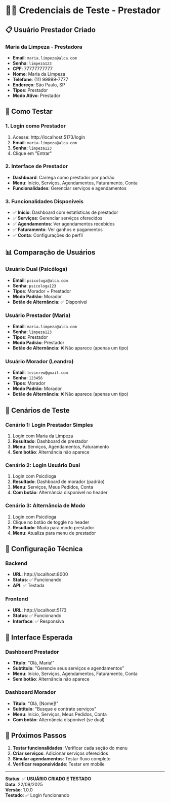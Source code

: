 # 👷‍♀️ Credenciais de Teste - Prestador

## 📋 Usuário Prestador Criado

### **Maria da Limpeza - Prestadora**
- **Email**: `maria.limpeza@alca.com`
- **Senha**: `limpeza123`
- **CPF**: 77777777777
- **Nome**: Maria da Limpeza
- **Telefone**: (11) 99999-7777
- **Endereço**: São Paulo, SP
- **Tipos**: Prestador
- **Modo Ativo**: Prestador

## 🎯 Como Testar

### 1. **Login como Prestador**
1. Acesse: http://localhost:5173/login
2. **Email**: `maria.limpeza@alca.com`
3. **Senha**: `limpeza123`
4. Clique em "Entrar"

### 2. **Interface de Prestador**
- **Dashboard**: Carrega como prestador por padrão
- **Menu**: Início, Serviços, Agendamentos, Faturamento, Conta
- **Funcionalidades**: Gerenciar serviços e agendamentos

### 3. **Funcionalidades Disponíveis**
- ✅ **Início**: Dashboard com estatísticas de prestador
- ✅ **Serviços**: Gerenciar serviços oferecidos
- ✅ **Agendamentos**: Ver agendamentos recebidos
- ✅ **Faturamento**: Ver ganhos e pagamentos
- ✅ **Conta**: Configurações do perfil

## 📊 Comparação de Usuários

### **Usuário Dual (Psicóloga)**
- **Email**: `psicologa@alca.com`
- **Senha**: `psicologa123`
- **Tipos**: Morador + Prestador
- **Modo Padrão**: Morador
- **Botão de Alternância**: ✅ Disponível

### **Usuário Prestador (Maria)**
- **Email**: `maria.limpeza@alca.com`
- **Senha**: `limpeza123`
- **Tipos**: Prestador
- **Modo Padrão**: Prestador
- **Botão de Alternância**: ❌ Não aparece (apenas um tipo)

### **Usuário Morador (Leandro)**
- **Email**: `lezinrew@gmail.com`
- **Senha**: `123456`
- **Tipos**: Morador
- **Modo Padrão**: Morador
- **Botão de Alternância**: ❌ Não aparece (apenas um tipo)

## 🧪 Cenários de Teste

### **Cenário 1: Login Prestador Simples**
1. Login com Maria da Limpeza
2. **Resultado**: Dashboard de prestador
3. **Menu**: Serviços, Agendamentos, Faturamento
4. **Sem botão**: Alternância não aparece

### **Cenário 2: Login Usuário Dual**
1. Login com Psicóloga
2. **Resultado**: Dashboard de morador (padrão)
3. **Menu**: Serviços, Meus Pedidos, Conta
4. **Com botão**: Alternância disponível no header

### **Cenário 3: Alternância de Modo**
1. Login com Psicóloga
2. Clique no botão de toggle no header
3. **Resultado**: Muda para modo prestador
4. **Menu**: Atualiza para menu de prestador

## 🔧 Configuração Técnica

### **Backend**
- **URL**: http://localhost:8000
- **Status**: ✅ Funcionando
- **API**: ✅ Testada

### **Frontend**
- **URL**: http://localhost:5173
- **Status**: ✅ Funcionando
- **Interface**: ✅ Responsiva

## 📱 Interface Esperada

### **Dashboard Prestador**
- **Título**: "Olá, Maria!"
- **Subtítulo**: "Gerencie seus serviços e agendamentos"
- **Menu**: Início, Serviços, Agendamentos, Faturamento, Conta
- **Sem botão**: Alternância não aparece

### **Dashboard Morador**
- **Título**: "Olá, [Nome]!"
- **Subtítulo**: "Busque e contrate serviços"
- **Menu**: Início, Serviços, Meus Pedidos, Conta
- **Com botão**: Alternância disponível (se dual)

## 🚀 Próximos Passos

1. **Testar funcionalidades**: Verificar cada seção do menu
2. **Criar serviços**: Adicionar serviços oferecidos
3. **Simular agendamentos**: Testar fluxo completo
4. **Verificar responsividade**: Testar em mobile

---

**Status**: ✅ **USUÁRIO CRIADO E TESTADO**  
**Data**: 22/09/2025  
**Versão**: 1.0.0  
**Testado**: ✅ Login funcionando
